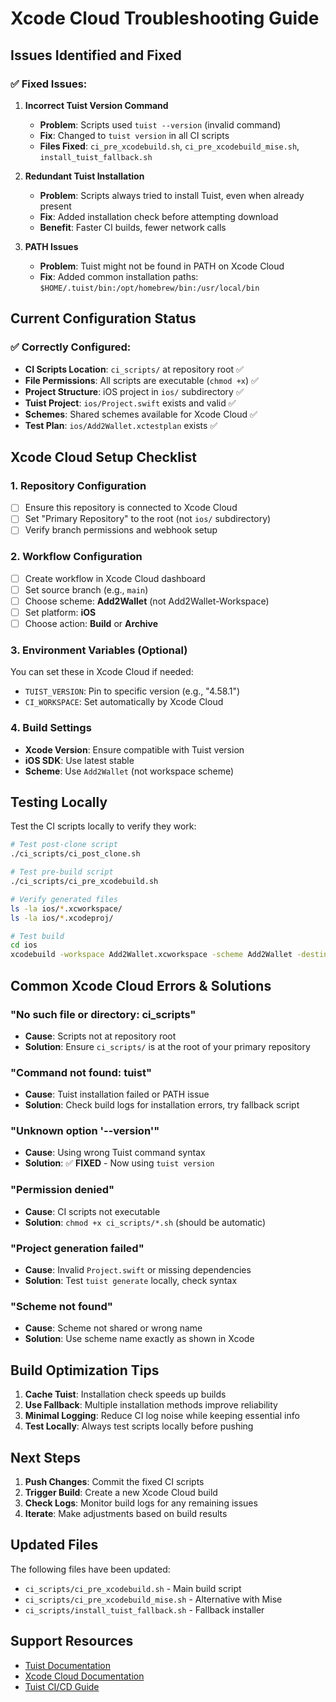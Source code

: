 # Xcode Cloud Troubleshooting Guide

## Issues Identified and Fixed

### ✅ **Fixed Issues:**

1. **Incorrect Tuist Version Command**
   - **Problem**: Scripts used `tuist --version` (invalid command)
   - **Fix**: Changed to `tuist version` in all CI scripts
   - **Files Fixed**: `ci_pre_xcodebuild.sh`, `ci_pre_xcodebuild_mise.sh`, `install_tuist_fallback.sh`

2. **Redundant Tuist Installation**
   - **Problem**: Scripts always tried to install Tuist, even when already present
   - **Fix**: Added installation check before attempting download
   - **Benefit**: Faster CI builds, fewer network calls

3. **PATH Issues**
   - **Problem**: Tuist might not be found in PATH on Xcode Cloud
   - **Fix**: Added common installation paths: `$HOME/.tuist/bin:/opt/homebrew/bin:/usr/local/bin`

## Current Configuration Status

### ✅ **Correctly Configured:**

- **CI Scripts Location**: `ci_scripts/` at repository root ✅
- **File Permissions**: All scripts are executable (`chmod +x`) ✅  
- **Project Structure**: iOS project in `ios/` subdirectory ✅
- **Tuist Project**: `ios/Project.swift` exists and valid ✅
- **Schemes**: Shared schemes available for Xcode Cloud ✅
- **Test Plan**: `ios/Add2Wallet.xctestplan` exists ✅

## Xcode Cloud Setup Checklist

### 1. Repository Configuration
- [ ] Ensure this repository is connected to Xcode Cloud
- [ ] Set "Primary Repository" to the root (not `ios/` subdirectory)
- [ ] Verify branch permissions and webhook setup

### 2. Workflow Configuration  
- [ ] Create workflow in Xcode Cloud dashboard
- [ ] Set source branch (e.g., `main`)
- [ ] Choose scheme: **Add2Wallet** (not Add2Wallet-Workspace)
- [ ] Set platform: **iOS**
- [ ] Choose action: **Build** or **Archive**

### 3. Environment Variables (Optional)
You can set these in Xcode Cloud if needed:
- `TUIST_VERSION`: Pin to specific version (e.g., "4.58.1")
- `CI_WORKSPACE`: Set automatically by Xcode Cloud

### 4. Build Settings
- **Xcode Version**: Ensure compatible with Tuist version
- **iOS SDK**: Use latest stable
- **Scheme**: Use `Add2Wallet` (not workspace scheme)

## Testing Locally

Test the CI scripts locally to verify they work:

```bash
# Test post-clone script
./ci_scripts/ci_post_clone.sh

# Test pre-build script  
./ci_scripts/ci_pre_xcodebuild.sh

# Verify generated files
ls -la ios/*.xcworkspace/
ls -la ios/*.xcodeproj/

# Test build
cd ios
xcodebuild -workspace Add2Wallet.xcworkspace -scheme Add2Wallet -destination 'platform=iOS Simulator,name=iPhone 15,OS=latest' build
```

## Common Xcode Cloud Errors & Solutions

### "No such file or directory: ci_scripts"
- **Cause**: Scripts not at repository root
- **Solution**: Ensure `ci_scripts/` is at the root of your primary repository

### "Command not found: tuist"
- **Cause**: Tuist installation failed or PATH issue
- **Solution**: Check build logs for installation errors, try fallback script

### "Unknown option '--version'"
- **Cause**: Using wrong Tuist command syntax
- **Solution**: ✅ **FIXED** - Now using `tuist version`

### "Permission denied"
- **Cause**: CI scripts not executable
- **Solution**: `chmod +x ci_scripts/*.sh` (should be automatic)

### "Project generation failed"
- **Cause**: Invalid `Project.swift` or missing dependencies  
- **Solution**: Test `tuist generate` locally, check syntax

### "Scheme not found"
- **Cause**: Scheme not shared or wrong name
- **Solution**: Use scheme name exactly as shown in Xcode

## Build Optimization Tips

1. **Cache Tuist**: Installation check speeds up builds
2. **Use Fallback**: Multiple installation methods improve reliability
3. **Minimal Logging**: Reduce CI log noise while keeping essential info
4. **Test Locally**: Always test scripts locally before pushing

## Next Steps

1. **Push Changes**: Commit the fixed CI scripts
2. **Trigger Build**: Create a new Xcode Cloud build
3. **Check Logs**: Monitor build logs for any remaining issues
4. **Iterate**: Make adjustments based on build results

## Updated Files

The following files have been updated:
- `ci_scripts/ci_pre_xcodebuild.sh` - Main build script
- `ci_scripts/ci_pre_xcodebuild_mise.sh` - Alternative with Mise
- `ci_scripts/install_tuist_fallback.sh` - Fallback installer

## Support Resources

- [Tuist Documentation](https://tuist.io)
- [Xcode Cloud Documentation](https://developer.apple.com/xcode-cloud/)
- [Tuist CI/CD Guide](https://docs.tuist.io/guides/continuous-integration)